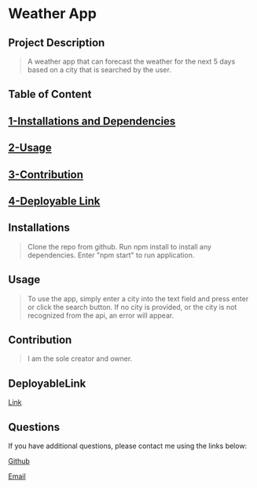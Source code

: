 # Weather App

## Project Description

> A weather app that can forecast the weather for the next 5 days based on a city that is searched by the user.

## Table of Content

## [1-Installations and Dependencies](#Installations)

## [2-Usage](#Usage)

## [3-Contribution](#Contribution)

## [4-Deployable Link](#DeployableLink)

## Installations

> Clone the repo from github. Run npm install to install any dependencies. Enter "npm start" to run application.

## Usage

> To use the app, simply enter a city into the text field and press enter or click the search button. If no city is provided, or the city is not recognized from the api, an error will appear.

## Contribution

> I am the sole creator and owner.

## DeployableLink

[Link](https://61f1faccf1bdc310a5caa555--mystifying-tereshkova-c85a7c.netlify.app/)

## Questions

If you have additional questions, please contact me using the links below:

[Github](https://github.com/gcriste)

[Email](mailto:griffincriste@gmail.com)
